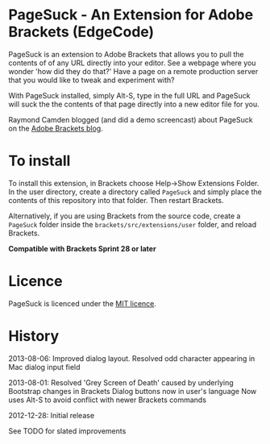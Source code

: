 PageSuck - An Extension for Adobe Brackets (EdgeCode)
=====================================================

PageSuck is an extension to Adobe Brackets that allows you to pull the contents of
of any URL directly into your editor. See a webpage where you wonder 'how did they do that?'
Have a page on a remote production server that you would like to tweak and experiment with?

With PageSuck installed, simply Alt-S, type in the full URL and PageSuck will suck the
the contents of that page directly into a new editor file for you.

Raymond Camden blogged (and did a demo screencast) about PageSuck on the [Adobe Brackets blog](http://blog.brackets.io/2013/02/11/pagesuck-brackets-extension/#more-402).

To install
==========

To install this extension, in Brackets choose Help->Show Extensions Folder. In the user directory,
create a directory called ```PageSuck``` and simply place the contents of this repository into
that folder. Then restart Brackets.

Alternatively, if you are using Brackets from the source code, create a ```PageSuck``` folder
inside the ```brackets/src/extensions/user``` folder, and reload Brackets.

**Compatible with Brackets Sprint 28 or later**

Licence
=======
PageSuck is licenced under the [MIT licence](http://en.wikipedia.org/wiki/MIT_licence).

History
=======
2013-08-06: Improved dialog layout. Resolved odd character appearing in Mac dialog input field

2013-08-01: Resolved 'Grey Screen of Death' caused by underlying Bootstrap changes in Brackets
            Dialog buttons now in user's language
            Now uses Alt-S to avoid conflict with newer Brackets commands

2012-12-28: Initial release

See TODO for slated improvements
